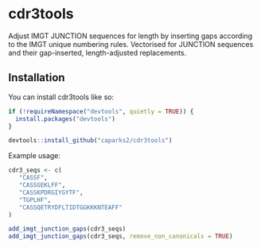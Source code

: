 
<!-- README.md is generated from README.Rmd. Please edit that file -->

# cdr3tools

<!-- badges: start -->
<!-- badges: end -->

Adjust IMGT JUNCTION sequences for length by inserting gaps according to
the IMGT unique numbering rules. Vectorised for JUNCTION sequences and
their gap-inserted, length-adjusted replacements.

## Installation

You can install cdr3tools like so:

``` r
if (!requireNamespace("devtools", quietly = TRUE)) {
  install.packages("devtools")
}

devtools::install_github("caparks2/cdr3tools")
```

Example usage:

``` r
cdr3_seqs <- c(
   "CASSF",
   "CASSGEKLFF",
   "CASSKPDRGIYGYTF",
   "TGPLHF",
   "CASSQETRYDFLTIDTGGKKKNTEAFF"
)

add_imgt_junction_gaps(cdr3_seqs)
add_imgt_junction_gaps(cdr3_seqs, remove_non_canonicals = TRUE)
```
